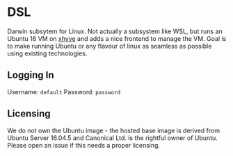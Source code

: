 # DSL

Darwin subsytem for Linux. Not actually a subsystem like WSL, but runs an Ubuntu 16 VM on [xhyve](https://github.com/machyve/xhyve) and adds a nice frontend to manage the VM.
Goal is to make running Ubuntu or any flavour of linux as seamless as possible using existing technologies.

## Logging In
Username: `default`
Password: `password`

## Licensing

We do not own the Ubuntu image - the hosted base image is derived from Ubuntu Server 16.04.5 and Canonical Ltd. is the rightful owner of Ubuntu. Please open an issue if this needs a proper licensing.

